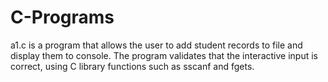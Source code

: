# C-Programs

a1.c is a program that allows the user to add student records to file and display them to console.
The program validates that the interactive input is correct, using C library functions such as sscanf and fgets. 
